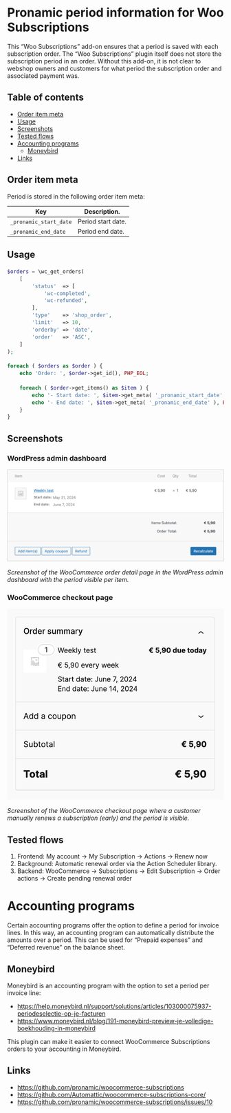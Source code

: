 # Pronamic period information for Woo Subscriptions

This “Woo Subscriptions” add-on ensures that a period is saved with each subscription order. The “Woo Subscriptions” plugin itself does not store the subscription period in an order. Without this add-on, it is not clear to webshop owners and customers for what period the subscription order and associated payment was.

## Table of contents

- [Order item meta](#order-item-meta)
- [Usage](#usage)
- [Screenshots](#screenshots)
- [Tested flows](#tested-flows)
- [Accounting programs](#accounting-programs)
  - [Moneybird](#moneybird)
- [Links](#links)

## Order item meta

Period is stored in the following order item meta:

| Key                    | Description.       |
| ---------------------- | ------------------ |
| `_pronamic_start_date` | Period start date. |
| `_pronamic_end_date`   | Period end date.   |

## Usage

```php
$orders = \wc_get_orders(
	[
		'status'  => [
			'wc-completed',
			'wc-refunded',
		],
		'type'    => 'shop_order',
		'limit'   => 10,
		'orderby' => 'date',
		'order'   => 'ASC',
	]
);

foreach ( $orders as $order ) {
	echo 'Order: ', $order->get_id(), PHP_EOL;

	foreach ( $order->get_items() as $item ) {
		echo '- Start date: ', $item->get_meta( '_pronamic_start_date' ), PHP_EOL;
		echo '- End date: ', $item->get_meta( '_pronamic_end_date' ), PHP_EOL;
	}
}
```

## Screenshots

### WordPress admin dashboard

![Screenshot of the WooCommerce order detail page in the WordPress admin dashboard with the period visible per item.](documentation/wc-edit-order-item-with-period.png)

_Screenshot of the WooCommerce order detail page in the WordPress admin dashboard with the period visible per item._

### WooCommerce checkout page

![Screenshot of the WooCommerce checkout page where a customer manually renews a subscription (early) and the period is visible.](documentation/wc-checkout-order-summary-manual-early-renewal.png)

_Screenshot of the WooCommerce checkout page where a customer manually renews a subscription (early) and the period is visible._

## Tested flows

1. Frontend: My account → My Subscription → Actions → Renew now
2. Background: Automatic renewal order via the Action Scheduler library.
3. Backend: WooCommerce → Subscriptions → Edit Subscription → Order actions → Create pending renewal order

# Accounting programs

Certain accounting programs offer the option to define a period for invoice lines. In this way, an accounting program can automatically distribute the amounts over a period. This can be used for “Prepaid expenses” and “Deferred revenue” on the balance sheet.

## Moneybird

Moneybird is an accounting program with the option to set a period per invoice line:

- https://help.moneybird.nl/support/solutions/articles/103000075937-periodeselectie-op-je-facturen
- https://www.moneybird.nl/blog/191-moneybird-preview-je-volledige-boekhouding-in-moneybird

This plugin can make it easier to connect WooCommerce Subscriptions orders to your accounting in Moneybird.

## Links

- https://github.com/pronamic/woocommerce-subscriptions
- https://github.com/Automattic/woocommerce-subscriptions-core/
- https://github.com/pronamic/woocommerce-subscriptions/issues/10
